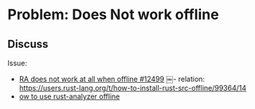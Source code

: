 # Problem: Does Not work offline
## Discuss
Issue:
- [RA does not work at all when offline #12499](https://github.com/rust-lang/rust-analyzer/issues/12499)
￼- relation: https://users.rust-lang.org/t/how-to-install-rust-src-offline/99364/14
- [ow to use rust-analyzer offline](https://users.rust-lang.org/t/how-to-use-rust-analyzer-offline/103958)
